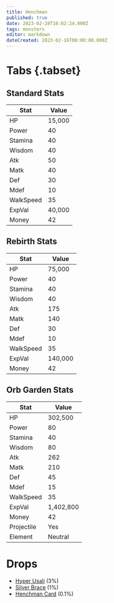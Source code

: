 ```yaml
---
title: Henchman
published: true
date: 2023-02-28T16:02:24.000Z
tags: monsters
editor: markdown
dateCreated: 2023-02-16T00:00:00.000Z
---
```


# Tabs {.tabset}

## Standard Stats

|Stat|Value|
|-|-|
|HP|15,000|
|Power|40|
|Stamina|40|
|Wisdom|40|
|Atk|50|
|Matk|40|
|Def|30|
|Mdef|10|
|WalkSpeed|35|
|ExpVal|40,000|
|Money|42|
## Rebirth Stats

|Stat|Value|
|-|-|
|HP|75,000|
|Power|40|
|Stamina|40|
|Wisdom|40|
|Atk|175|
|Matk|140|
|Def|30|
|Mdef|10|
|WalkSpeed|35|
|ExpVal|140,000|
|Money|42|
## Orb Garden Stats

|Stat|Value|
|-|-|
|HP|302,500|
|Power|80|
|Stamina|40|
|Wisdom|80|
|Atk|262|
|Matk|210|
|Def|45|
|Mdef|15|
|WalkSpeed|35|
|ExpVal|1,402,800|
|Money|42|
|Projectile|Yes|
|Element|Neutral|

# Drops
 * [Hyper Usali](/items/hyper-usali) (3%)
 * [Silver Brace](/items/silver-brace) (1%)
 * [Henchman Card](/items/henchman-card) (0.1%)
